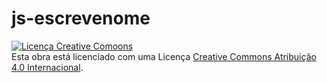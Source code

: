 # js-escrevenome

<a rel="license" href="http://creativecommons.org/licenses/by/4.0/"><img alt="Licença Creative Comoons" style="border-width:0" src="https://i.creativecommons.org/l/by/4.0/88x31.png"  /></a><br />Esta obra está licenciado com uma Licença <a rel="license" href="http://creativecommons.org/licenses/by/4.0/">Creative Commons Atribuição 4.0 Internacional</a>.

